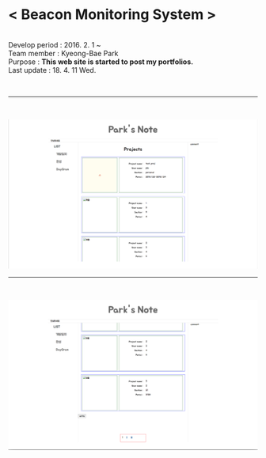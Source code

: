 <b><h1>< Beacon Monitoring System ></h1></b> 
<br/>
Develop period : 2016. 2. 1 ~  <br />
Team member : Kyeong-Bae Park  <br />
Purpose : <b> This web site is started to post my portfolios. </b> <br />
Last update : 18. 4. 11 Wed. <br />

<br/>

<hr /><br />

![main1](https://github.com/uareuni/PHP_ToyWebsite/blob/master/main1.png)

<hr /><br />

![main2](https://github.com/uareuni/PHP_ToyWebsite/blob/master/main2.png)
 
